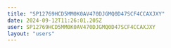 ```yaml
---
title: "SP12769HCD5MM0K0AV470DJGMQ0D47SCF4CCAXJXY"
date: 2024-09-12T11:26:01.205Z
user: SP12769HCD5MM0K0AV470DJGMQ0D47SCF4CCAXJXY
layout: "users"
---
```

    